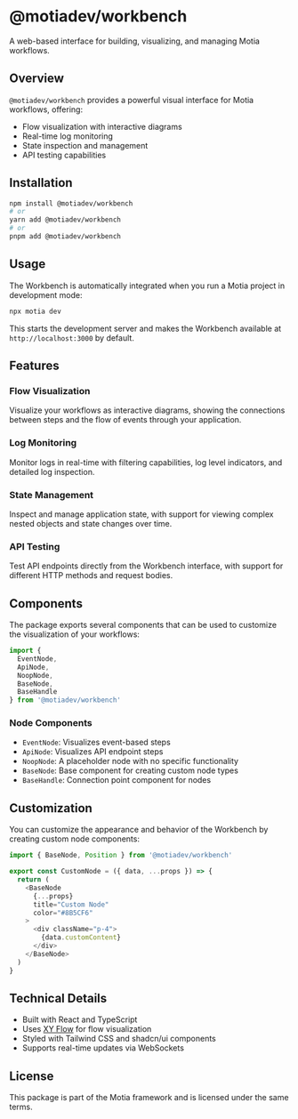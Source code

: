 # @motiadev/workbench

A web-based interface for building, visualizing, and managing Motia workflows.

## Overview

`@motiadev/workbench` provides a powerful visual interface for Motia workflows, offering:

- Flow visualization with interactive diagrams
- Real-time log monitoring
- State inspection and management
- API testing capabilities

## Installation

```bash
npm install @motiadev/workbench
# or
yarn add @motiadev/workbench
# or
pnpm add @motiadev/workbench
```

## Usage

The Workbench is automatically integrated when you run a Motia project in development mode:

```bash
npx motia dev
```

This starts the development server and makes the Workbench available at `http://localhost:3000` by default.

## Features

### Flow Visualization

Visualize your workflows as interactive diagrams, showing the connections between steps and the flow of events through your application.

### Log Monitoring

Monitor logs in real-time with filtering capabilities, log level indicators, and detailed log inspection.

### State Management

Inspect and manage application state, with support for viewing complex nested objects and state changes over time.

### API Testing

Test API endpoints directly from the Workbench interface, with support for different HTTP methods and request bodies.

## Components

The package exports several components that can be used to customize the visualization of your workflows:

```typescript
import { 
  EventNode, 
  ApiNode, 
  NoopNode, 
  BaseNode, 
  BaseHandle 
} from '@motiadev/workbench'
```

### Node Components

- `EventNode`: Visualizes event-based steps
- `ApiNode`: Visualizes API endpoint steps
- `NoopNode`: A placeholder node with no specific functionality
- `BaseNode`: Base component for creating custom node types
- `BaseHandle`: Connection point component for nodes

## Customization

You can customize the appearance and behavior of the Workbench by creating custom node components:

```typescript
import { BaseNode, Position } from '@motiadev/workbench'

export const CustomNode = ({ data, ...props }) => {
  return (
    <BaseNode 
      {...props} 
      title="Custom Node" 
      color="#8B5CF6"
    >
      <div className="p-4">
        {data.customContent}
      </div>
    </BaseNode>
  )
}
```

## Technical Details

- Built with React and TypeScript
- Uses [XY Flow](https://xyflow.com/) for flow visualization
- Styled with Tailwind CSS and shadcn/ui components
- Supports real-time updates via WebSockets

## License

This package is part of the Motia framework and is licensed under the same terms.
